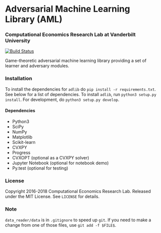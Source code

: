 # Adversarial Machine Learning Library (AML)
### Computational Economics Research Lab at Vanderbilt University

[![Build Status](https://travis-ci.org/vu-aml/adlib.svg?branch=master)](https://travis-ci.org/vu-aml/adlib)

Game-theoretic adversarial machine learning library providing a set of learner and adversary modules.

### Installation
To install the dependencies for `adlib` do `pip install -r requirements.txt`. See below for a list of dependencies.
To install `adlib`, run `python3 setup.py install`. For development, do `python3 setup.py develop`.

#### Dependencies
* Python3 
* SciPy
* NumPy
* Matplotlib
* Scikit-learn
* CVXPY
* Progress
* CVXOPT (optional as a CVXPY solver)
* Jupyter Notebook (optional for notebook demo)
* Py.test (optional for testing)

### License
Copyright 2016-2018 Computational Economics Research Lab. Released under the MIT License. See `LICENSE` for details.

### Note
`data_reader/data` is in `.gitignore` to speed up `git`. If you need to make a change from one of those
files, use `git add -f $FILE$`.

